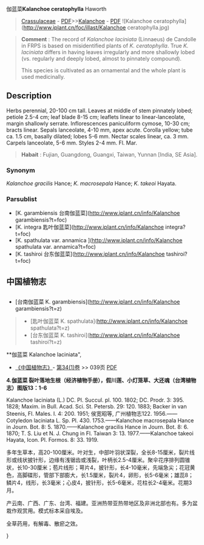 伽蓝菜**Kalanchoe ceratophylla** Haworth

> [Crassulaceae](http://www.iplant.cn/info/Crassulaceae?t=foc) - [PDF](http://www.iplant.cn/foc/pdf/Crassulaceae.pdf)>>[Kalanchoe](http://www.iplant.cn/info/Kalanchoe?t=foc) - [PDF](http://www.iplant.cn/foc/pdf/Kalanchoe.pdf)
![Kalanchoe ceratophylla](http://www.iplant.cn/foc/illast/Kalanchoe ceratophylla.jpg)

> **Comment** : 
> The record of *Kalanchoe laciniata* (Linnaeus) de Candolle in FRPS is based on misidentified plants of *K. ceratophylla*. True *K. laciniata* differs in having leaves irregularly and more shallowly lobed (vs. regularly and deeply lobed, almost to pinnately compound).
> 
> This species is cultivated as an ornamental and the whole plant is used medicinally.
> 
> 

## Description

Herbs perennial, 20-100 cm tall. Leaves at middle of stem pinnately lobed; petiole 2.5-4 cm; leaf blade 8-15 cm; leaflets linear to linear-lanceolate, margin shallowly serrate. Inflorescences paniculiform cymose, 10-30 cm; bracts linear. Sepals lanceolate, 4-10 mm, apex acute. Corolla yellow; tube ca. 1.5 cm, basally dilated; lobes 5-6 mm. Nectar scales linear, ca. 3 mm. Carpels lanceolate, 5-6 mm. Styles 2-4 mm. Fl. Mar.

> **Habait** : 
> Fujian, Guangdong, Guangxi, Taiwan, Yunnan [India, SE Asia].

### Synonym
*Kalanchoe gracilis* Hance; *K. macrosepala* Hance; *K. takeoi* Hayata.


### Parsublist

* [K.  garambiensis  台南伽蓝菜](http://www.iplant.cn/info/Kalanchoe garambiensis?t=foc)
* [K.  integra  匙叶伽蓝菜](http://www.iplant.cn/info/Kalanchoe integra?t=foc)
* [K.  spathulata var. annamica  ](http://www.iplant.cn/info/Kalanchoe spathulata var. annamica?t=foc)
* [K.  tashiroi  台东伽蓝菜](http://www.iplant.cn/info/Kalanchoe tashiroi?t=foc)

## 中国植物志

## 
* [台南伽蓝菜  K.  garambiensis](http://www.iplant.cn/info/Kalanchoe garambiensis?t=z)
> * [匙叶伽蓝菜  K.  spathulata](http://www.iplant.cn/info/Kalanchoe spathulata?t=z)
> * [台东伽蓝菜  K.  tashiroi](http://www.iplant.cn/info/Kalanchoe tashiroi?t=z)

**伽蓝菜 Kalanchoe laciniata",


* [《中国植物志》](http://www.iplant.cn/frps)- [第34(1)卷](http://www.iplant.cn/frps/vol/34(1)) >> 039页 [PDF](http://www.iplant.cn/frps/pdf/34(1)/039a.PDF)

**4.伽蓝菜 裂叶落地生根（经济植物手册），假川莲、小灯笼草、大还魂（台湾植物志）图版13：1-6**

Kalanchoe laciniata (L.) DC. Pl. Succul. pl. 100. 1802; DC. Prodr. 3: 395. 1828; Maxim. in Bull. Acad. Sci. St. Petersb. 29: 120. 1883; Backer in van Steenis, Fl. Males. I. 4: 200. 1951; 侯宽昭等, 广州植物志122. 1956.——Cotyledon laciniata L. Sp. Pl. 430. 1753.——Kalanchoe macrosepala Hance in Journ. Bot. 8: 5. 1870.——Kalanchoe gracilis Hance in Journ. Bot. 8: 6. 1870; T. S. Liu et N. J. Chung in Fl. Taiwan 3: 13. 1977.——Kalanchoe takeoi Hayata, Icon. Pl. Formos. 8: 33. 1919.

多年生草本，高20-100厘米。叶对生，中部叶羽状深裂，全长8-15厘米，裂片线形或线状披针形，边缘有浅锯齿或浅裂，叶柄长2.5-4厘米。聚伞花序排列圆锥状，长10-30厘米；苞片线形；萼片4，披针形，长4-10毫米，先端急尖；花冠黄色，高脚碟形，管部下部膨大，长1.5厘米，裂片4，卵形，长5-6毫米；雄蕊8；鳞片4，线形，长3毫米；心皮4，披针形，长5-6毫米，花柱长2-4毫米。花期3月。

产云南、广西、广东、台湾、福建。亚洲热带亚热带地区及非洲北部也有。多为盆栽作观赏用。模式标本采自埃及。

全草药用，有解毒、散瘀之效。


}